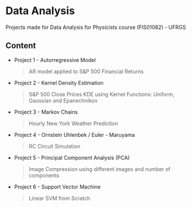 # Data Analysis
Projects made for Data Analysis for Physicists course (FIS01082) - UFRGS 
## Content
 - Project 1 - Autorregressive Model
    > AR model applied to S&P 500 Financial Returns 
 - Project 2 - Kernel Density Estimation
    > S&P 500 Close Prices KDE using Kernel Functions: Uniform, Gaussian and Epanechnikov
 - Project 3 - Markov Chains
    > Hourly New York Weather Prediction 
 - Project 4 - Ornstein Uhlenbek / Euler - Maruyama
    > RC Circuit Simulation
 - Project 5 - Principal Component Analysis (PCA)
    > Image Compression using different images and number of components 
 - Project 6 - Support Vector Machine
    > Linear SVM from Scratch
